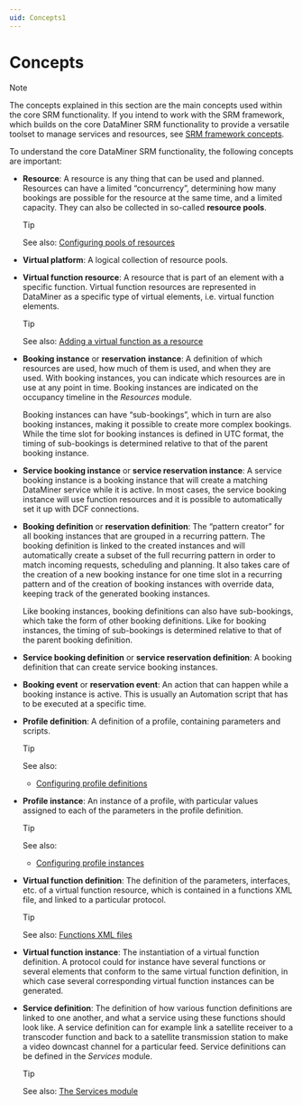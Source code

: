 ```yaml
---
uid: Concepts1
---
```


# Concepts

> [!NOTE]
> The concepts explained in this section are the main concepts used within the core SRM functionality. If you intend to work with the SRM framework, which builds on the core DataMiner SRM functionality to provide a versatile toolset to manage services and resources, see [SRM framework concepts](xref:srm_concepts).

To understand the core DataMiner SRM functionality, the following concepts are important:

- **Resource**: A resource is any thing that can be used and planned. Resources can have a limited “concurrency”, determining how many bookings are possible for the resource at the same time, and a limited capacity. They can also be collected in so-called **resource pools**.

    > [!TIP]
    > See also:
    > [Configuring pools of resources](xref:Configuring_pools_of_resources)

- **Virtual platform**: A logical collection of resource pools.

- **Virtual function resource**: A resource that is part of an element with a specific function. Virtual function resources are represented in DataMiner as a specific type of virtual elements, i.e. virtual function elements.

    > [!TIP]
    > See also:
    > [Adding a virtual function as a resource](xref:Configuring_pools_of_resources#adding-a-virtual-function-as-a-resource)

- **Booking instance** or **reservation** **instance**: A definition of which resources are used, how much of them is used, and when they are used. With booking instances, you can indicate which resources are in use at any point in time. Booking instances are indicated on the occupancy timeline in the *Resources* module.

    Booking instances can have “sub-bookings”, which in turn are also booking instances, making it possible to create more complex bookings. While the time slot for booking instances is defined in UTC format, the timing of sub-bookings is determined relative to that of the parent booking instance.

- **Service booking instance** or **service reservation instance**: A service booking instance is a booking instance that will create a matching DataMiner service while it is active. In most cases, the service booking instance will use function resources and it is possible to automatically set it up with DCF connections.

- **Booking definition** or **reservation definition**: The “pattern creator” for all booking instances that are grouped in a recurring pattern. The booking definition is linked to the created instances and will automatically create a subset of the full recurring pattern in order to match incoming requests, scheduling and planning. It also takes care of the creation of a new booking instance for one time slot in a recurring pattern and of the creation of booking instances with override data, keeping track of the generated booking instances.

    Like booking instances, booking definitions can also have sub-bookings, which take the form of other booking definitions. Like for booking instances, the timing of sub-bookings is determined relative to that of the parent booking definition.

- **Service booking definition** or **service reservation definition**: A booking definition that can create service booking instances.

- **Booking event** or **reservation event**: An action that can happen while a booking instance is active. This is usually an Automation script that has to be executed at a specific time.

- **Profile definition**: A definition of a profile, containing parameters and scripts.

    > [!TIP]
    > See also:
    > - [Configuring profile definitions](xref:Configuring_profile_definitions)

- **Profile instance**: An instance of a profile, with particular values assigned to each of the parameters in the profile definition.

    > [!TIP]
    > See also:
    > - [Configuring profile instances](xref:Configuring_profile_instances)

- **Virtual function definition**: The definition of the parameters, interfaces, etc. of a virtual function resource, which is contained in a functions XML file, and linked to a particular protocol.

    > [!TIP]
    > See also:
    > [Functions XML files](xref:Functions_XML_files)

- **Virtual function instance**: The instantiation of a virtual function definition. A protocol could for instance have several functions or several elements that conform to the same virtual function definition, in which case several corresponding virtual function instances can be generated.

- **Service definition**: The definition of how various function definitions are linked to one another, and what a service using these functions should look like. A service definition can for example link a satellite receiver to a transcoder function and back to a satellite transmission station to make a video downcast channel for a particular feed. Service definitions can be defined in the *Services* module.

    > [!TIP]
    > See also:
    > [The Services module](xref:The_Services_module)
